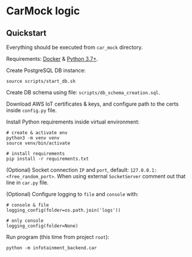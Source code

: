 # CarMock logic


## Quickstart

Everything should be executed from `car_mock` directory. 

Requirements: [Docker](https://www.docker.com/) & [Python 3.7+](https://www.python.org/downloads/).

Create PostgreSQL DB instance:
    
    source scripts/start_db.sh

Create DB schema using file: `scripts/db_schema_creation.sql`.

Download AWS IoT certificates & keys, and configure path to the certs inside `config.py` file.

Install Python requirements inside virtual environment:

    # create & activate env
    python3 -m venv venv
    source venv/bin/activate

    # install requirements
    pip install -r requirements.txt

(Optional) Socket connection `IP` and `port`, default: `127.0.0.1:<free_random_port>`.
When using external `SocketServer` comment out that line in `car.py` file.

(Optional) Configure logging to `file` and `console` with:
    
    # console & file
    logging_config(folder=os.path.join('logs'))

    # only console
    logging_config(folder=None)

Run program (this time from project `root`):

    python -m infotainment_backend.car
